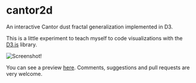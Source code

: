 cantor2d
========

An interactive Cantor dust fractal generalization implemented in D3.

This is a little experiment to teach myself to code visualizations with the [D3.js](http://d3js.org/) library. 


![Screenshot!](../raw/screenshots/2dcantorpreview01.png?raw=true)

You can see a preview [here](http://edcartre.github.io/cantor2d/cantor2d.html). Comments, suggestions and pull requests are very welcome.
